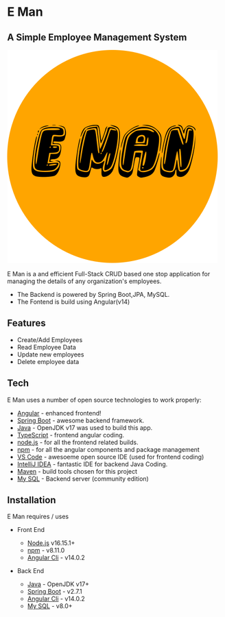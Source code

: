 # E Man
## A Simple Employee Management System 

[![E Man Logo](https://raw.githubusercontent.com/iharshpathak/eMan-Employee_manager/main/empManFrontend/empManfront/src/assets/EmanLogo.png)](https://github.com/iharshpathak/eMan-Employee_manager)


E Man is a and efficient Full-Stack CRUD based 
one stop application for managing the details of any organization's employees.

- The Backend is powered by Spring Boot,JPA, MySQL.
- The Fontend is build using Angular(v14)

## Features

- Create/Add Employees
- Read Employee Data
- Update new employees
- Delete employee data


## Tech

E Man uses a number of open source technologies to work properly:

- [Angular](https://angular.io/) - enhanced frontend!
- [Spring Boot](https://spring.io/projects/spring-boot) - awesome backend framework.
- [Java](https://openjdk.org/) - OpenJDK v17 was used to build this app.
- [TypeScript](https://www.typescriptlang.org/) - frontend angular coding.
- [node.js](https://nodejs.org/en/) - for all the frontend related builds.
- [npm](https://www.npmjs.com/) - for all the angular components and package management
- [VS Code](https://code.visualstudio.com/) - awesoeme open source IDE (used for frontend coding)
- [IntelliJ IDEA](https://www.jetbrains.com/idea/) - fantastic IDE for backend Java Coding.
- [Maven](https://maven.apache.org/) - build tools chosen for this project
- [My SQL](https://www.mysql.com/) - Backend server (community edition)



## Installation

E Man requires / uses
  - Front End
    - [Node.js](https://nodejs.org/) v16.15.1+
    - [npm](https://www.npmjs.com/) - v8.11.0
    -  [Angular Cli](https://angular.io/cli) - v14.0.2

- Back End
    - [Java](https://openjdk.org/) - OpenJDK v17+
    - [Spring Boot](https://spring.io/projects/spring-boot) - v2.7.1
    -  [Angular Cli](https://angular.io/cli) - v14.0.2
    -  [My SQL](https://www.mysql.com/) - v8.0+

